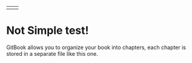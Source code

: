 |  |  |
| :--- | :--- |
|  |  |

# Not Simple test!

GitBook allows you to organize your book into chapters, each chapter is stored in a separate file like this one.

